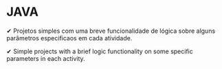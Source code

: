 # JAVA

✔ Projetos simples com uma breve funcionalidade de lógica sobre alguns parâmetros especificaos em cada atividade.

✔ Simple projects with a brief logic functionality on some specific parameters in each activity.
